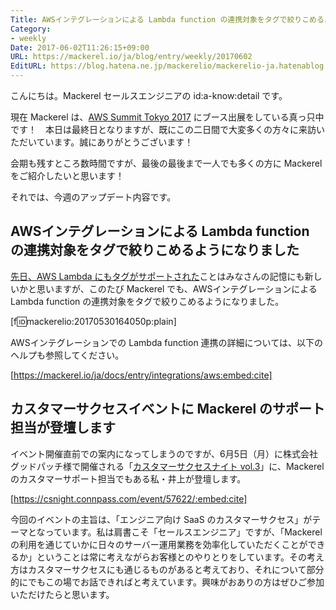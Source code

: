 ```yaml
---
Title: AWSインテグレーションによる Lambda function の連携対象をタグで絞りこめるようになりました
Category:
- weekly
Date: 2017-06-02T11:26:15+09:00
URL: https://mackerel.io/ja/blog/entry/weekly/20170602
EditURL: https://blog.hatena.ne.jp/mackerelio/mackerelio-ja.hatenablog.mackerel.io/atom/entry/10328749687255784768
---
```


こんにちは。Mackerel セールスエンジニアの id:a-know:detail です。

現在 Mackerel は、[AWS Summit Tokyo 2017](http://www.awssummit.tokyo/) にブース出展をしている真っ只中です！　本日は最終日となりますが、既にこの二日間で大変多くの方々に来訪いただいています。誠にありがとうございます！

会期も残すところ数時間ですが、最後の最後まで一人でも多くの方に Mackerel をご紹介したいと思います！

それでは、今週のアップデート内容です。


## AWSインテグレーションによる Lambda function の連携対象をタグで絞りこめるようになりました

[先日、AWS Lambda にもタグがサポートされた](https://aws.amazon.com/jp/about-aws/whats-new/2017/04/aws-lambda-supports-tagging-and-cost-allocations/)ことはみなさんの記憶にも新しいかと思いますが、このたび Mackerel でも、AWSインテグレーションによる Lambda function の連携対象をタグで絞りこめるようになりました。


[f:id:mackerelio:20170530164050p:plain]


AWSインテグレーションでの Lambda function 連携の詳細については、以下のヘルプも参照してください。


[https://mackerel.io/ja/docs/entry/integrations/aws:embed:cite]


## カスタマーサクセスイベントに Mackerel のサポート担当が登壇します
イベント開催直前での案内になってしまうのですが、6月5日（月）に株式会社グッドパッチ様で開催される「[カスタマーサクセスナイト vol.3](https://csnight.connpass.com/event/57622/)」に、Mackerel のカスタマーサポート担当でもある私・井上が登壇します。


[https://csnight.connpass.com/event/57622/:embed:cite]



今回のイベントの主旨は、「エンジニア向け SaaS のカスタマーサクセス」がテーマとなっています。私は肩書こそ「セールスエンジニア」ですが、「Mackerel の利用を通じていかに日々のサーバー運用業務を効率化していただくことができるか」ということは常に考えながらお客様とのやりとりをしています。その考え方はカスタマーサクセスにも通じるものがあると考えており、それについて部分的にでもこの場でお話できればと考えています。興味がおありの方はぜひご参加いただけたらと思います。
